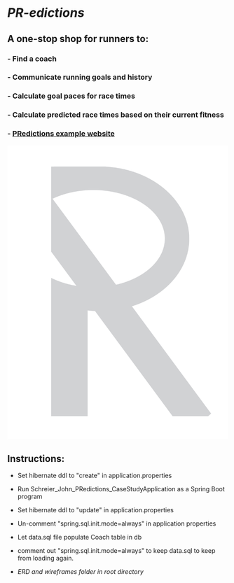 # *PR-edictions*
## A one-stop shop for runners to:
### - Find a coach
### - Communicate running goals and history
### - Calculate goal paces for race times
### - Calculate predicted race times based on their current fitness
### - [PRedictions example website](https://johnschreier.github.io/)

![PRLogo](src/main/resources/static/images/PRLogo.png)

## Instructions:

 - Set hibernate ddl to "create" in application.properties
 - Run Schreier_John_PRedictions_CaseStudyApplication as a Spring Boot program
 - Set hibernate ddl to "update" in application.properties
 - Un-comment "spring.sql.init.mode=always" in application properties
 - Let data.sql file populate Coach table in db
 - comment out "spring.sql.init.mode=always" to keep data.sql to keep from loading again.

 - *ERD and wireframes folder in root directory*